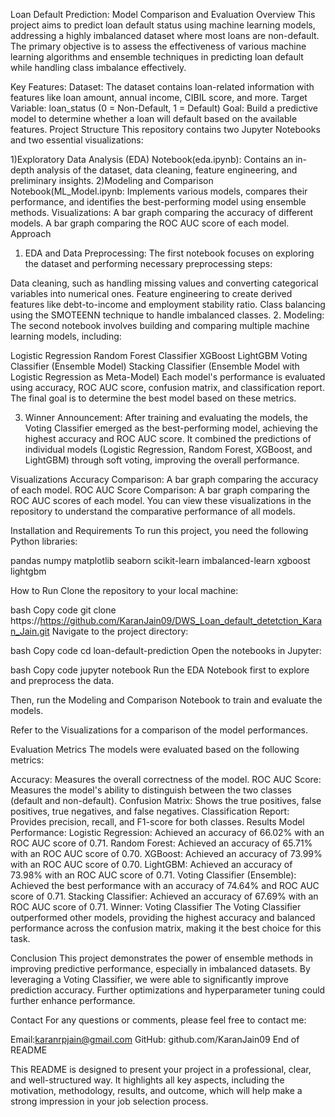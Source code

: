 Loan Default Prediction: Model Comparison and Evaluation
Overview
This project aims to predict loan default status using machine learning models, addressing a highly imbalanced dataset where most loans are non-default. The primary objective is to assess the effectiveness of various machine learning algorithms and ensemble techniques in predicting loan default while handling class imbalance effectively.

Key Features:
Dataset: The dataset contains loan-related information with features like loan amount, annual income, CIBIL score, and more.
Target Variable: loan_status (0 = Non-Default, 1 = Default)
Goal: Build a predictive model to determine whether a loan will default based on the available features.
Project Structure
This repository contains two Jupyter Notebooks and two essential visualizations:

1)Exploratory Data Analysis (EDA) Notebook(eda.ipynb): Contains an in-depth analysis of the dataset, data cleaning, feature engineering, and preliminary insights.
2)Modeling and Comparison Notebook(ML_Model.ipynb: Implements various models, compares their performance, and identifies the best-performing model using ensemble methods.
Visualizations:
A bar graph comparing the accuracy of different models.
A bar graph comparing the ROC AUC score of each model.
Approach
1. EDA and Data Preprocessing:
The first notebook focuses on exploring the dataset and performing necessary preprocessing steps:

Data cleaning, such as handling missing values and converting categorical variables into numerical ones.
Feature engineering to create derived features like debt-to-income and employment stability ratio.
Class balancing using the SMOTEENN technique to handle imbalanced classes.
2. Modeling:
The second notebook involves building and comparing multiple machine learning models, including:

Logistic Regression
Random Forest Classifier
XGBoost
LightGBM
Voting Classifier (Ensemble Model)
Stacking Classifier (Ensemble Model with Logistic Regression as Meta-Model)
Each model's performance is evaluated using accuracy, ROC AUC score, confusion matrix, and classification report. The final goal is to determine the best model based on these metrics.

3. Winner Announcement:
After training and evaluating the models, the Voting Classifier emerged as the best-performing model, achieving the highest accuracy and ROC AUC score. It combined the predictions of individual models (Logistic Regression, Random Forest, XGBoost, and LightGBM) through soft voting, improving the overall performance.

Visualizations
Accuracy Comparison: A bar graph comparing the accuracy of each model.
ROC AUC Score Comparison: A bar graph comparing the ROC AUC scores of each model.
You can view these visualizations in the repository to understand the comparative performance of all models.

Installation and Requirements
To run this project, you need the following Python libraries:

pandas
numpy
matplotlib
seaborn
scikit-learn
imbalanced-learn
xgboost
lightgbm

How to Run
Clone the repository to your local machine:

bash
Copy code
git clone https://https://github.com/KaranJain09/DWS_Loan_default_detetction_Karan_Jain.git
Navigate to the project directory:

bash
Copy code
cd loan-default-prediction
Open the notebooks in Jupyter:

bash
Copy code
jupyter notebook
Run the EDA Notebook first to explore and preprocess the data.

Then, run the Modeling and Comparison Notebook to train and evaluate the models.

Refer to the Visualizations for a comparison of the model performances.

Evaluation Metrics
The models were evaluated based on the following metrics:

Accuracy: Measures the overall correctness of the model.
ROC AUC Score: Measures the model's ability to distinguish between the two classes (default and non-default).
Confusion Matrix: Shows the true positives, false positives, true negatives, and false negatives.
Classification Report: Provides precision, recall, and F1-score for both classes.
Results
Model Performance:
Logistic Regression: Achieved an accuracy of 66.02% with an ROC AUC score of 0.71.
Random Forest: Achieved an accuracy of 65.71% with an ROC AUC score of 0.70.
XGBoost: Achieved an accuracy of 73.99% with an ROC AUC score of 0.70.
LightGBM: Achieved an accuracy of 73.98% with an ROC AUC score of 0.71.
Voting Classifier (Ensemble): Achieved the best performance with an accuracy of 74.64% and ROC AUC score of 0.71.
Stacking Classifier: Achieved an accuracy of 67.69% with an ROC AUC score of 0.71.
Winner: Voting Classifier
The Voting Classifier outperformed other models, providing the highest accuracy and balanced performance across the confusion matrix, making it the best choice for this task.

Conclusion
This project demonstrates the power of ensemble methods in improving predictive performance, especially in imbalanced datasets. By leveraging a Voting Classifier, we were able to significantly improve prediction accuracy. Further optimizations and hyperparameter tuning could further enhance performance.

Contact
For any questions or comments, please feel free to contact me:

Email:karanrpjain@gmail.com
GitHub: github.com/KaranJain09
End of README

This README is designed to present your project in a professional, clear, and well-structured way. It highlights all key aspects, including the motivation, methodology, results, and outcome, which will help make a strong impression in your job selection process.
